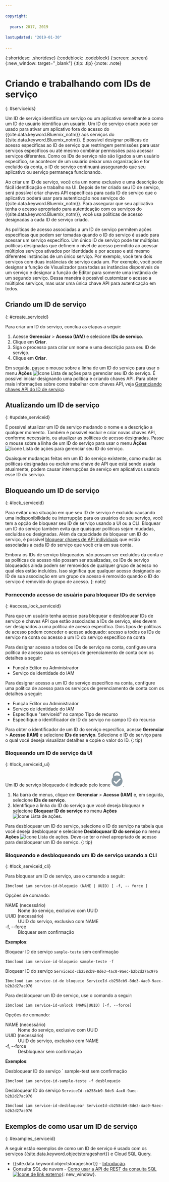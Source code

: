 ```yaml
---

copyright:

  years: 2017, 2019
  
lastupdated: "2019-01-30"

---
```


{:shortdesc: .shortdesc}
{:codeblock: .codeblock}
{:screen: .screen}
{:new_window: target="_blank"}
{:tip: .tip}
{:note: .note}

# Criando e trabalhando com IDs de serviço
{: #serviceids}

Um ID de serviço identifica um serviço ou um aplicativo semelhante a como um ID de usuário identifica um usuário. Um ID de serviço criado pode ser usado para ativar um aplicativo fora do acesso do {{site.data.keyword.Bluemix_notm}} aos serviços do {{site.data.keyword.Bluemix_notm}}. É possível designar políticas de acesso específicas ao ID de serviço que restringem permissões para usar serviços específicos ou até mesmo combinar permissões para acessar serviços diferentes. Como os IDs de serviço não são ligados a um usuário específico, se acontecer de um usuário deixar uma organização e for excluído da conta, o ID de serviço continuará assegurando que seu aplicativo ou serviço permaneça funcionando.

Ao criar um ID de serviço, você cria um nome exclusivo e uma descrição de fácil identificação e trabalho na UI. Depois de ter criado seu ID de serviço, será possível criar chaves API específicas para cada ID de serviço que o aplicativo poderá usar para autenticação nos serviços do {{site.data.keyword.Bluemix_notm}}. Para assegurar que seu aplicativo tenha o acesso apropriado para autenticação com os serviços do {{site.data.keyword.Bluemix_notm}}, você usa políticas de acesso designadas a cada ID de serviço criado. 

As políticas de acesso associadas a um ID de serviço permitem ações específicas que podem ser tomadas quando o ID do serviço é usado para acessar um serviço específico. Um único ID de serviço pode ter múltiplas políticas designadas que definem o nível de acesso permitido ao acessar múltiplos serviços ativados por Identidade e por acesso e até mesmo diferentes instâncias de um único serviço. Por exemplo, você tem dois serviços com duas instâncias de serviço cada um. Por exemplo, você pode designar a função de Visualizador para todas as instâncias disponíveis de um serviço e designar a função de Editor para somente uma instância de um segundo serviço. Dessa maneira é possível customizar o acesso a múltiplos serviços, mas usar uma única chave API para autenticação em todos.


## Criando um ID de serviço
{: #create_serviceid}

Para criar um ID do serviço, conclua as etapas a seguir:

1. Acesse **Gerenciar** &gt; **Acesso (IAM)** e selecione **IDs de serviço**. 
2. Clique em **Criar**.
3. Siga o processo para criar um nome e uma descrição para seu ID de serviço. 
4. Clique em **Criar**. 

Em seguida, passe o mouse sobre a linha de um ID do serviço para usar o menu **Ações** ![Ícone Lista de ações](../icons/action-menu-icon.svg) para gerenciar seu ID do serviço. É possível iniciar designando uma política e criando chaves API. Para obter mais informações sobre como trabalhar com chaves API, veja [Gerenciando chaves API do ID de serviço](/docs/iam?topic=iam-serviceidapikeys#serviceidapikeys). 

## Atualizando um ID de serviço
{: #update_serviceid}

É possível atualizar um ID de serviço mudando o nome e a descrição a qualquer momento. Também é possível excluir e criar novas chaves API, conforme necessário, ou atualizar as políticas de acesso designadas. Passe o mouse sobre a linha de um ID do serviço para usar o menu **Ações** ![Ícone Lista de ações](../icons/action-menu-icon.svg) para gerenciar seu ID do serviço.

Quaisquer mudanças feitas em um ID do serviço existente, como mudar as políticas designadas ou excluir uma chave de API que está sendo usada atualmente, podem causar interrupções de serviço em aplicativos usando esse ID do serviço.

## Bloqueando um ID de serviço
{: #lock_serviceid}

Para evitar uma situação em que seu ID de serviço é excluído causando uma indisponibilidade ou interrupção para os usuários de seu serviço, você tem a opção de bloquear seu ID de serviço usando a UI ou a CLI. Bloquear um ID do serviço também evita que quaisquer políticas sejam mudadas, excluídas ou designadas. Além da capacidade de bloquear um ID do serviço, é possível [bloquear chaves de API individuais](/docs/iam?topic=iam-lockkey#lockkey) que estão associadas a cada ID do serviço que você cria em sua conta. 

Embora os IDs de serviço bloqueados não possam ser excluídos da conta e as políticas de acesso não possam ser atualizadas, os IDs de serviço bloqueados ainda podem ser removidos de qualquer grupo de acesso no qual eles estão incluídos. Isso significa que qualquer acesso designado ao ID de sua associação em um grupo de acesso é removido quando o ID do serviço é removido do grupo de acesso.
{: note}

### Fornecendo acesso de usuário para bloquear IDs de serviço
{: #access_lock_serviceid}

Para que um usuário tenha acesso para bloquear e desbloquear IDs de serviço e chaves API que estão associadas a IDs de serviço, eles devem ser designados a uma política de acesso específica. Dois tipos de políticas de acesso podem conceder o acesso adequado: acesso a todos os IDs de serviço na conta ou acesso a um ID do serviço específico na conta

Para designar acesso a todos os IDs de serviço na conta, configure uma política de acesso para os serviços de
gerenciamento de conta com os detalhes a seguir:

* Função Editor ou Administrador 
* Serviço de identidade do IAM

Para designar acesso a um ID de serviço específico na conta, configure uma política de acesso para os serviços de
gerenciamento de conta com os detalhes a seguir:

* Função Editor ou Administrador
* Serviço de identidade do IAM
* Especifique "serviceid" no campo Tipo de recurso 
* Especifique o identificador de ID do serviço no campo ID do recurso

Para obter o identificador de um ID do serviço específico, acesse **Gerenciar** > **Acesso (IAM)** e selecione **IDs de serviço**. Selecione o ID do serviço para o qual você deseja visualizar detalhes e copie o valor do ID.
{: tip}

### Bloqueando um ID de serviço da UI
{: #lock_serviceid_ui}

Um ID de serviço bloqueado é indicado pelo ícone ![Ícone Bloqueado](images/locked.svg "Bloqueado").

1. Na barra de menus, clique em **Gerenciar** &gt; **Acesso (IAM)** e, em seguida, selecione **IDs de serviço**.
2. Identifique a linha do ID do serviço que você deseja bloquear e selecione **Bloquear ID do serviço** no menu **Ações** ![Ícone Lista de ações](../icons/action-menu-icon.svg).

Para desbloquear um ID do serviço, selecione o ID do serviço na tabela que você deseja desbloquear e selecione **Desbloquear ID do serviço** no menu **Ações** ![Ícone Lista de ações](../icons/action-menu-icon.svg). Deve-se ter o nível apropriado de acesso para desbloquear um ID de serviço.
{: tip}


### Bloqueando e desbloqueando um ID de serviço usando a CLI
{: #lock_serviceid_cli}

Para bloquear um ID de serviço, use o comando a seguir:

```
Ibmcloud iam service-id-bloqueio (NAME | UUID) [ -f, -- force ]
```

Opções de comando:

<dl>
  <dt>NAME (necessário)</dt>
  <dd>Nome do serviço, exclusivo com UUID</dd>
  <dt>UUID (necessário)</dt>
  <dd>UUID do serviço, exclusivo com NAME</dd>
  <dt>-f, --force</dt>
  <dd>Bloquear sem confirmação</dd>
</dl>

<strong>Exemplos</strong>:

Bloquear ID de serviço `sample-teste` sem confirmação

```
Ibmcloud iam service-id-bloqueio sample-teste -f
```

Bloquear ID do serviço `ServiceId-cb258cb9-8de3-4ac0-9aec-b2b2d27ac976`

```
Ibmcloud iam service-id-de bloqueio ServiceId-cb258cb9-8de3-4ac0-9aec-b2b2d27ac976
```

Para desbloquear um ID de serviço, use o comando a seguir:

 ```
ibmcloud iam service-id-unlock (NAME|UUID) [-f, --force]
```

Opções de comando:

<dl>
  <dt>NAME (necessário)</dt>
  <dd>Nome do serviço, exclusivo com UUID</dd>
  <dt>UUID (necessário)</dt>
  <dd>UUID do serviço, exclusivo com NAME</dd>
  <dt>-f, --force</dt>
  <dd>Desbloquear sem confirmação</dd>
</dl>

<strong>Exemplos</strong>:

Desbloquear ID do serviço ` sample-test sem confirmação

```
Ibmcloud iam service-id-sample-teste -f desbloqueio
```

Desbloquear ID do serviço ` ServiceId-cb258cb9-8de3-4ac0-9aec-b2b2d27ac976 `

```
Ibmcloud iam service-id-desbloquear ServiceId-cb258cb9-8de3-4ac0-9aec-b2b2d27ac976
```


## Exemplos de como usar um ID de serviço
{: #examples_serviceid}

A seguir estão exemplos de como um ID de serviço é usado com os serviços {{site.data.keyword.objectstorageshort}} e Cloud SQL Query.

- {{site.data.keyword.objectstorageshort}} - [Introdução](/docs/services/cloud-object-storage?topic=cloud-object-storage-getting-started-cli-#getting-started-cli-).
- Consulta SQL de nuvem - [Como usar a API de REST da consulta SQL![Ícone de link externo](../icons/launch-glyph.svg)](https://www.youtube.com/embed/s6S4AdJItHk?rel=0){: new_window}.


